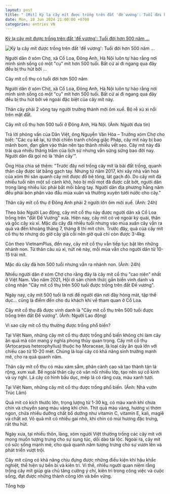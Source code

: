 ```yaml
---
layout: post
title: " [Mit] Kỳ lạ cây mít được trồng trên đất 'đế vương': Tuổi đời hơn 500 năm ..."
date: Mon, 10 Jun 2024 21:00:00 +0700
categories: entries VN
---
```

[Kỳ lạ cây mít được trồng trên đất 'đế vương': Tuổi đời hơn 500 năm ...](https://soha.vn/ky-la-cay-mit-duoc-trong-tren-dat-de-vuong-tuoi-doi-hon-500-nam-tung-bi-bom-gam-nhung-van-ra-qua-deu-198240610142505917.htm)

![Kỳ lạ cây mít được trồng trên đất 'đế vương': Tuổi đời hơn 500 năm ...](https://sohanews.sohacdn.com/zoom/600_315/160588918557773824/2024/6/10/cay-mit-4-1718003804026443116705-159-0-614-870-crop-1718004200076604640708.jpg)

Người dân ở xóm Chợ, xã Cổ Loa, Đông Anh, Hà Nội luôn tự hào rằng nơi mình sinh sống có một "cụ" mít hơn 500 tuổi. Bất cứ ai đi ngang qua đây đều bị thu hút bởi ...

Cây mít cổ thụ có tuổi đời hơn 500 năm

Người dân ở xóm Chợ, xã Cổ Loa, Đông Anh, Hà Nội luôn tự hào rằng nơi mình sinh sống có một "cụ" mít hơn 500 tuổi. Bất cứ ai đi ngang qua đây đều bị thu hút bởi vẻ ngoài đặc biệt của cây mít này.



Thân cây phải 2 vòng tay người trưởng thành mới ôm xuể. Bộ rễ xù xì nổi trên mặt đất.

Cây mít cổ thụ hơn 500 tuổi ở Đông Anh, Hà Nội. (Ảnh: Người đưa tin)

Trả lời phỏng vấn của Dân Việt, ông Nguyễn Văn Hòa – Trưởng xóm Chợ cho biết: "Các cụ kể lại, từ thời chiến tranh chống giặc Pháp, cây mít này bị bao mảnh bom, đạn găm vào thân nên tạo thành nhiều vết sẹo. Cây mít này đã trải qua nhiều thăng trầm của lịch sử nhưng vẫn sừng sững bao đời nay. Người dân đã gọi nó là 'thần cây'".

Ông Hòa chia sẻ thêm: "Trước đây nơi trồng cây mít là bãi đất trống, quanh thân cây được lát bằng gạch tay. Nhưng từ năm 2017, khi xây nhà văn hoá của xóm thì sân quanh cây mít được đổ bê tông, lát gạch đỏ. Do cây mít đã nhiều tuổi nên một số cành khô, héo bị mối mọt đã được cắt bớt, người dân trong làng nhiều lúc phải bắt mối bằng tay. Người dân địa phương hằng năm đều phải bón phân vào đầu mùa xuân và thường xuyên tưới nước cho cây."

Thân cây mít cổ thụ ở Đông Anh phải 2 người lớn ôm mới xuể. (Ảnh: 24h)

Theo báo Người Lao động, cây mít cổ thụ này được người dân xã Cổ Loa trồng trên "đất Đế Vương" xưa. Hiện nay, cây mít có vẻ ngoài kỳ quái, thân và gốc cây xù xì. Mặc dù cây đã nhiều tuổi nhưng vào mùa xuân cây vẫn ra quả và đến khoảng tháng 7, tháng 8 thì mít chín. Trước đây, quả của cây mít cổ thụ to nhưng do giờ cây già cỗi nên giờ quả chỉ còn được 3-4kg.

Còn theo VietnamPlus, đến nay, cây mít cổ thụ vẫn tiếp tục bật lên những nhánh non. Từ thân câu xù xì, nứt nẻ này, mỗi mùa vẫn cho người dân từ 10-15 trái mít.

Mặc dù cây đã hơn 500 tuổi nhưng vẫn ra nhánh non. (Ảnh: 24h)

Nhiều người dân ở xóm Chợ cho rằng đây là cây mít cổ thụ "cao niên" nhất ở Việt Nam. Vào năm 2021, Hội di sản chính thức gắn biển vinh danh và công nhận "Cây mít cổ thụ trên 500 tuổi được trồng trên đất Đế vương".

Ngày nay, cây mít 500 tuổi là nơi để người dân nơi đây hóng mát, tập thể dục… cũng là điểm đến cho du khách khi về tham quan ở Cổ Loa.

Cây mít cổ thụ đã được vinh danh là "Cây mít cổ thụ trên 500 tuổi được trồng trên đất Đế vương". (Ảnh: Người Lao động)

Vì sao cây mít cổ thụ thường được trồng phổ biến?

Tại Việt Nam, những cây mít cổ thụ được trồng phổ biến không chỉ làm cây ăn quả mà còn mang ý nghĩa phong thủy quan trọng. Cây mít cổ thụ (Artocarpus heterophyllus) thuộc họ Moraceae, là loại cây ăn quả lớn với chiều cao từ 10-20 mét. Chúng là loại cây có khả năng sinh trưởng mạnh mẽ, cho ra quả quanh năm.

Thân cây mít cổ thụ có màu xám sẫm, phân cành cao và tạo thành tán lá rộng, xum xuê. Bề ngoài thân cây có vân nổi nhiều lớp, tạo nên sự cổ kính và uy nghi. Lá cây có hình bầu dục, mép lá có răng cưa, màu xanh tươi.

Tại Việt Nam, những cây mít cổ thụ được trồng phổ biến. (Ảnh: Nhà vườn Trúc Lâm)

Quả mít có kích thước lớn, trọng lượng từ 1-30 kg, có màu xanh khi chưa chín và chuyển sang màu vàng khi chín. Thịt quả màu vàng, hương vị thơm ngon, chứa nhiều dưỡng chất bổ dưỡng như vitamin C, vitamin E, kali, magiê và chất xơ. Vỏ quả mít có nhiều gai nhỏ, khi chín có mùi hương đặc trưng, rất thu hút.

Ngày xưa, tại nhiều thôn, làng, xóm người Việt thường trồng các cây mít với mong muốn tượng trưng cho sự sung túc, dồi dào tài lộc. Ngoài ra, cây mít có sức sống mạnh mẽ, cho quả quanh năm tượng trưng cho sự vươn lên và phát triển vượt trội.

Cây mít cũng có khả năng chịu đựng được những điều kiện khí hậu khắc nghiệt, thể hiện sự bền bỉ và kiên trì. Vì thế, nhiều người quan niệm rằng trồng cây mít giúp gia chủ tăng cường ý chí, kiên trì trong công việc và cuộc sống, đạt được những thành công lớn và bền vững.

Tổng hợp

